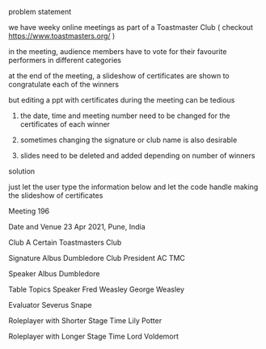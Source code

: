 problem statement

  we have weeky online meetings as part of a Toastmaster Club ( checkout https://www.toastmasters.org/ )

  in the meeting, audience members have to vote for their favourite performers in different categories

  at the end of the meeting, a slideshow of certificates are shown to congratulate each of the winners
  
  but editing a ppt with certificates during the meeting can be tedious
   
  1. the date, time and meeting number need to be changed for the certificates of each winner
  
  2. sometimes changing the signature or club name is also desirable
  
  3. slides need to be deleted and added depending on number of winners

solution

  just let the user type the information below and let the code handle making the slideshow of certificates

  Meeting
    196

  Date and Venue
    23 Apr 2021, Pune, India

  Club
    A Certain
    Toastmasters Club

  Signature
    Albus Dumbledore
    Club President
    AC TMC

  Speaker
    Albus Dumbledore

  Table Topics Speaker
    Fred Weasley
    George Weasley

  Evaluator
    Severus Snape

  Roleplayer with Shorter Stage Time
    Lily Potter

  Roleplayer with Longer Stage Time
    Lord Voldemort

